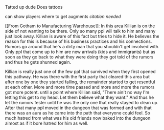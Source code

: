 Tatted up dude
Does tattoos

can show players where to get augments *citation needed*

[[From Gotham to Manufacturing Warehouse]]:
In this area Killian is on the side of not wanting to be there. Only so many ppl will talk to him and many just look away. Killian is aware of this fact but tries to hide it. He believes the reason for this is because of his business practices and his connections. Rumors go around that he's a dirty man that you shouldn't get involved with.
Only ppl that come up to him are new arrivals (kids and immigrants) but as soon as they go back to what they were doing they got told of the rumors and thus he gets shunned again. 

Killian is really just one of the few ppl that survived when they first opened this pathway. He was there with the first party that cleared this area but after one by one they started falling, the remainder started to get resentful at each other. More and more time passed and more and more the rumors got more potent. until a point where Killian said, "There ain't no way I'm letting this get to my head. Let them believe what they want." And thus he let the rumors fester until he was the only one that really stayed to clean up. After that many ppl moved in the dungeon that was formed and with that there was an aura as he came into the path that everyone could feel. So much hatred from what was his old friends now baked into the dungeon almost as if it bore hatred for him as well. 